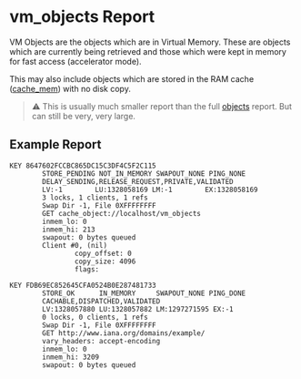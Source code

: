 # vm_objects Report

VM Objects are the objects which are in Virtual Memory. These are
objects which are currently being retrieved and those which were kept in
memory for fast access (accelerator mode).

This may also include objects which are stored in the RAM cache
([cache_mem](http://www.squid-cache.org/Doc/config/cache_mem)) with no
disk copy.

> :warning:
        This is usually much smaller report than the full
        [objects](/Features/CacheManager/Objects)
        report. But can still be very, very large.

## Example Report
```
KEY 8647602FCCBC865DC15C3DF4C5F2C115
        STORE_PENDING NOT_IN_MEMORY SWAPOUT_NONE PING_NONE   
        DELAY_SENDING,RELEASE_REQUEST,PRIVATE,VALIDATED
        LV:-1        LU:1328058169 LM:-1        EX:1328058169
        3 locks, 1 clients, 1 refs
        Swap Dir -1, File 0XFFFFFFFF
        GET cache_object://localhost/vm_objects
        inmem_lo: 0
        inmem_hi: 213
        swapout: 0 bytes queued
        Client #0, (nil)
                copy_offset: 0
                copy_size: 4096
                flags:

KEY FDB69EC852645CFA0524B0E287481733
        STORE_OK      IN_MEMORY     SWAPOUT_NONE PING_DONE   
        CACHABLE,DISPATCHED,VALIDATED
        LV:1328057880 LU:1328057882 LM:1297271595 EX:-1       
        0 locks, 0 clients, 1 refs
        Swap Dir -1, File 0XFFFFFFFF
        GET http://www.iana.org/domains/example/
        vary_headers: accept-encoding
        inmem_lo: 0
        inmem_hi: 3209
        swapout: 0 bytes queued
```
